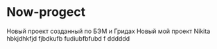 # Now-progect

Новый проект созданный по БЭМ и Гридах
Новый мой проект Nikita
hbkjdhkfjd fjbdkufb fudiubfbfubd f
dddddd
